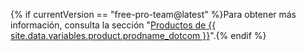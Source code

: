 {% if currentVersion == "free-pro-team@latest" %}Para obtener más información, consulta la sección "[Productos de {{ site.data.variables.product.prodname_dotcom }}](/articles/github-s-products)".{% endif %}
